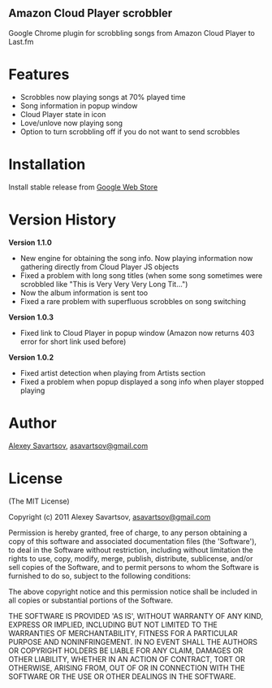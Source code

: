 Amazon Cloud Player scrobbler
-----------------------------

Google Chrome plugin for scrobbling songs from Amazon Cloud Player to Last.fm

Features
========

* Scrobbles now playing songs at 70% played time
* Song information in popup window
* Cloud Player state in icon
* Love/unlove now playing song
* Option to turn scrobbling off if you do not want to send scrobbles

Installation
============

Install stable release from [Google Web Store](https://chrome.google.com/webstore/detail/nolkhoglpmelgkcljkjlfeledieoahoa)

Version History
===============

**Version 1.1.0**

* New engine for obtaining the song info. Now playing information now gathering directly from Cloud Player JS objects
* Fixed a problem with long song titles (when some song sometimes were scrobbled like "This is Very Very Very Long Tit...")
* Now the album information is sent too
* Fixed a rare problem with superfluous scrobbles on song switching

**Version 1.0.3**

* Fixed link to Cloud Player in popup window (Amazon now returns 403 error for short link used before) 

**Version 1.0.2**

* Fixed artist detection when playing from Artists section 
* Fixed a problem when popup displayed a song info when player stopped playing 

Author
======

[Alexey Savartsov](https://github.com/asavartsov), asavartsov@gmail.com

License
=======

(The MIT License)

Copyright (c) 2011 Alexey Savartsov, asavartsov@gmail.com

Permission is hereby granted, free of charge, to any person obtaining
a copy of this software and associated documentation files (the
'Software'), to deal in the Software without restriction, including
without limitation the rights to use, copy, modify, merge, publish,
distribute, sublicense, and/or sell copies of the Software, and to
permit persons to whom the Software is furnished to do so, subject to
the following conditions:

The above copyright notice and this permission notice shall be
included in all copies or substantial portions of the Software.

THE SOFTWARE IS PROVIDED 'AS IS', WITHOUT WARRANTY OF ANY KIND,
EXPRESS OR IMPLIED, INCLUDING BUT NOT LIMITED TO THE WARRANTIES OF
MERCHANTABILITY, FITNESS FOR A PARTICULAR PURPOSE AND NONINFRINGEMENT.
IN NO EVENT SHALL THE AUTHORS OR COPYRIGHT HOLDERS BE LIABLE FOR ANY
CLAIM, DAMAGES OR OTHER LIABILITY, WHETHER IN AN ACTION OF CONTRACT,
TORT OR OTHERWISE, ARISING FROM, OUT OF OR IN CONNECTION WITH THE
SOFTWARE OR THE USE OR OTHER DEALINGS IN THE SOFTWARE.

